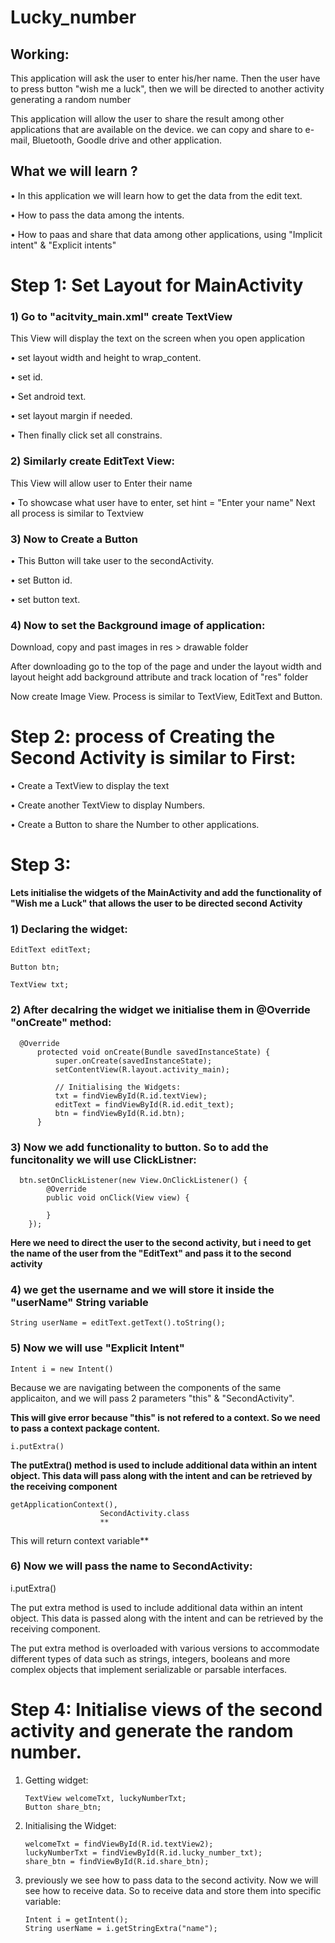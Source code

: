 # Lucky_number

## Working:
This application will ask the user to enter his/her name. Then the user have to press button "wish me a luck", then we will be directed to another activity generating a random number

This application will allow the user to share the result among other applications that are available on the device.
we can copy and share to e-mail, Bluetooth, Goodle drive and other application.

## What we will learn ?
• In this application we will learn how to get the data from the edit text.

• How to pass the data among the intents.

• How to paas and share that data among other applications, using "Implicit intent" & "Explicit intents"

# Step 1: Set Layout for MainActivity

### 1) Go to "acitvity_main.xml" create TextView
This View will display the text on the screen when you open application

• set layout width and height to wrap_content.

• set id.

• Set android text.

• set layout margin if needed.

• Then finally click set all constrains.

### 2) Similarly create EditText View: 
This View will allow user to Enter their name

• To showcase what user have to enter, set hint = "Enter your name"
  Next all process is similar to Textview

### 3) Now to Create a Button

  • This Button will take user to the secondActivity.
  
  • set Button id.
  
  • set button text.

### 4) Now to set the Background image of application:
Download, copy and past images in res > drawable folder

After downloading go to the top of the page and under the layout width and layout height add background attribute and track location of "res" folder

Now create Image View.
Process is similar to TextView, EditText and Button.

# Step 2: process of Creating the Second Activity is similar to First:
• Create a TextView to display the text

• Create another TextView to display Numbers.

• Create a Button to share the Number to other applications.

# Step 3:
**Lets initialise the widgets of the MainActivity and add the functionality of
"Wish me a Luck" that allows the user to be directed second Activity**

### 1) Declaring the widget:

    EditText editText;
      
    Button btn;
      
    TextView txt;

### 2) After decalring the widget we initialise them in @Override "onCreate" method:

      @Override
          protected void onCreate(Bundle savedInstanceState) {
              super.onCreate(savedInstanceState);
              setContentView(R.layout.activity_main);
      
              // Initialising the Widgets:
              txt = findViewById(R.id.textView);
              editText = findViewById(R.id.edit_text);
              btn = findViewById(R.id.btn);
          }
### 3) Now we add functionality to button. So to add the funcitonality we will use ClickListner:
      btn.setOnClickListener(new View.OnClickListener() {
            @Override
            public void onClick(View view) {

            }
        });
**Here we need to direct the user to the second activity, but i need to get the name of the user
from the "EditText" and pass it to the second activity**

### 4) we get the username and we will store it inside the "userName" String variable
    String userName = editText.getText().toString();
### 5) Now we will use "Explicit Intent" 
    Intent i = new Intent()
Because we are navigating between the components of the same applicaiton, and we will pass 2 parameters "this" & "SecondActivity".


**This will give error because "this" is not refered to a context.
So we need to pass a context package content.**


    i.putExtra()


**The putExtra() method is used to include additional data within an intent object.
This data will pass along with the intent and can be retrieved by the receiving component**

    getApplicationContext(),
                        SecondActivity.class
                        **
This will return context variable**


### 6) Now we will pass the name to SecondActivity:
i.putExtra()

The put extra method is used to include additional data within an intent object.
This data is passed along with the intent and can be retrieved by the receiving component.

The put extra method is overloaded with various versions to accommodate different types of data such
as strings, integers, booleans and more complex objects that implement serializable or parsable interfaces.


# Step 4: Initialise views of the second activity and generate the random number.

1) Getting widget:
 
       TextView welcomeTxt, luckyNumberTxt;
       Button share_btn;

3) Initialising the Widget:
   
       welcomeTxt = findViewById(R.id.textView2);
       luckyNumberTxt = findViewById(R.id.lucky_number_txt);
       share_btn = findViewById(R.id.share_btn);

4) previously we see how to pass data to the second activity.
   Now we will see how to receive data. So to receive data and store them into specific variable:

       Intent i = getIntent();
       String userName = i.getStringExtra("name");




















   
